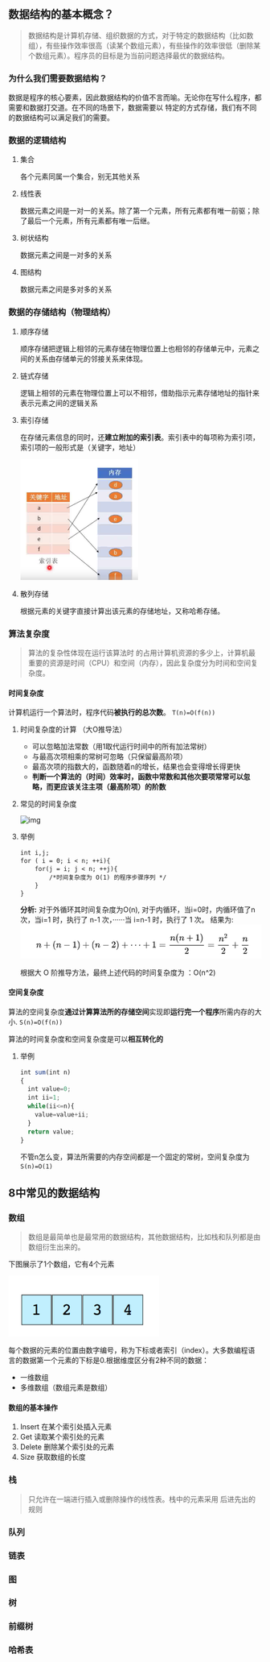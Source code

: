 ## 数据结构的基本概念？

> 数据结构是计算机存储、组织数据的方式，对于特定的数据结构（比如数组），有些操作效率很高（读某个数组元素），有些操作的效率很低（删除某个数组元素）。程序员的目标是为当前问题选择最优的数据结构。

### 为什么我们需要数据结构？

数据是程序的核心要素，因此数据结构的价值不言而喻。无论你在写什么程序，都需要和数据打交道。在不同的场景下，数据需要以 特定的方式存储，我们有不同的数据结构可以满足我们的需要。

### 数据的逻辑结构

1. 集合  

    各个元素同属一个集合，别无其他关系

2. 线性表  

   数据元素之间是一对一的关系。除了第一个元素，所有元素都有唯一前驱；除了最后一个元素，所有元素都有唯一后继。

3. 树状结构 

   数据元素之间是一对多的关系

4. 图结构

   数据元素之间是多对多的关系

### 数据的存储结构（物理结构）

1. 顺序存储

   顺序存储把逻辑上相邻的元素存储在物理位置上也相邻的存储单元中，元素之间的关系由存储单元的邻接关系来体现。

2. 链式存储

   逻辑上相邻的元素在物理位置上可以不相邻，借助指示元素存储地址的指针来表示元素之间的逻辑关系

3. 索引存储

   在存储元素信息的同时，还**建立附加的索引表**。索引表中的每项称为索引项，索引项的一般形式是（关键字，地址）

    <img src="../img/image-20211008213330231.png" alt="image-20211008213330231" style="zoom:50%;" />

4. 散列存储

    根据元素的关键字直接计算出该元素的存储地址，又称哈希存储。

### 算法复杂度

> 算法的复杂性体现在运行该算法时 的占用计算机资源的多少上，计算机最重要的资源是时间（CPU）和空间（内存），因此复杂度分为时间和空间复杂度。

#### 时间复杂度

计算机运行一个算法时，程序代码**被执行的总次数**。 `T(n)=O(f(n))`

1. 时间复杂度的计算 （大O推导法）
   * 可以忽略加法常数（用1取代运行时间中的所有加法常树）
   * 与最高次项相乘的常树可忽略（只保留最高阶项）
   * 最高次项的指数大的，函数随着n的增长，结果也会变得增长得更快
   * **判断一个算法的（时间）效率时，函数中常数和其他次要项常常可以忽略，而更应该关注主项（最高阶项）的阶数**

2. 常见的时间复杂度

   ![img](../img/aHR0cHM6Ly91cGxvYWQtaW1hZ2VzLmppYW5zaHUuaW8vdXBsb2FkX2ltYWdlcy8yMjIyOTk3LWI0MTgwNGMyZmEzZDc4ZTUucG5n)

3. 举例

   ```
   int i,j;
   for ( i = 0; i < n; ++i){
       for(j = i; j < n; ++j){
           /*时间复杂度为 O(1) 的程序步骤序列 */
       }
   }
   ```

   **分析:**
   对于外循环其时间复杂度为O(n), 
   对于内循环，当i=0时，内循环值了n次，当i=1 时，执行了 n-1 次，······当 i=n-1 时，执行了 1 次。
   结果为: ![img](../img/20200209221059139.png)

   

   根据大 O 阶推导方法，最终上述代码的时间复杂度为 ：O(n^2)

#### 空间复杂度

算法的空间复杂度**通过计算算法所的存储空间**实现即**运行完一个程序**所需内存的大小.  `S(n)=O(f(n))`

算法的时间复杂度和空间复杂度是可以**相互转化的**

1. 举例

   ```js
   int sum(int n)
   {
     int value=0;
     int ii=1;
     while(ii<=n){
       value=value+ii;
     }
     return value;
   }
   ```

   不管n怎么变，算法所需要的内存空间都是一个固定的常树，空间复杂度为 `S(n)=O(1)`



## 8中常见的数据结构

### 数组

> 数组是最简单也是最常用的数据结构，其他数据结构，比如栈和队列都是由数组衍生出来的。

下图展示了1个数组，它有4个元素

![img](../img/2019-03-27-array.png)

每个数据的元素的位置由数字编号，称为下标或者索引（index）。大多数编程语言的数据第一个元素的下标是0.根据维度区分有2种不同的数据：

* 一维数组
* 多维数组（数组元素是数组）

#### 数组的基本操作

1. Insert 在某个索引处插入元素
2. Get  读取某个索引处的元素
3. Delete 删除某个索引处的元素
4. Size 获取数组的长度

### 栈

> 只允许在一端进行插入或删除操作的线性表。栈中的元素采用 后进先出的规则



### 队列

### 链表

### 图

### 树

### 前缀树

### 哈希表

